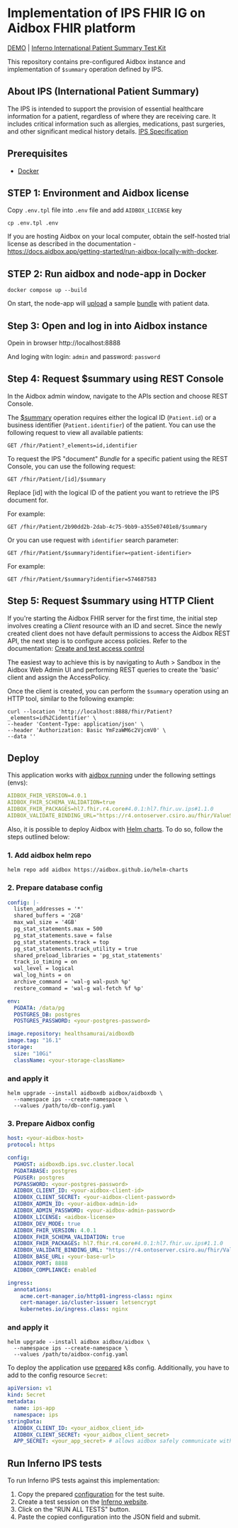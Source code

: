 # Implementation of IPS FHIR IG on Aidbox FHIR platform

[DEMO](https://ips.hz.aidbox.dev/fhir/Patient/2b90dd2b-2dab-4c75-9bb9-a355e07401e8/$summary) | [Inferno International Patient Summary Test Kit](https://inferno-qa.healthit.gov/suites/ips/Zb7EriZknW)

This repository contains pre-configured Aidbox instance and implementation of `$summary` operation defined by IPS.

## About IPS (International Patient Summary)

The IPS is intended to support the provision of essential healthcare information for a patient, regardless of where they are receiving care. It includes critical information such as allergies, medications, past surgeries, and other significant medical history details. [IPS Specification](https://build.fhir.org/ig/HL7/fhir-ips/index.html)

## Prerequisites

- [Docker](https://www.docker.com/)

## STEP 1: Environment and Aidbox license

Copy `.env.tpl` file into `.env` file and add `AIDBOX_LICENSE` key

```shell
cp .env.tpl .env
```

If you are hosting Aidbox on your local computer, obtain the self-hosted trial license as described in the documentation - https://docs.aidbox.app/getting-started/run-aidbox-locally-with-docker.

## STEP 2: Run aidbox and node-app in Docker

```shell
docker compose up --build
```

On start, the node-app will [upload](./src/index.ts#L142) a sample [bundle](./src/data.json) with patient data.

## Step 3: Open and log in into Aidbox instance

Opein in browser http://localhost:8888

And loging witn login: `admin` and password: `password`

## Step 4: Request $summary using REST Console

In the Aidbox admin window, navigate to the APIs section and choose REST Console.

The [$summary](https://build.fhir.org/ig/HL7/fhir-ips/OperationDefinition-summary.html) operation requires either the logical ID (`Patient.id`) or a business identifier (`Patient.identifier`) of the patient.
You can use the following request to view all available patients:

```
GET /fhir/Patient?_elements=id,identifier
```

To request the IPS "document" _Bundle_ for a specific patient using the REST Console, you can use the following request:

```
GET /fhir/Patient/[id]/$summary
```

Replace [id] with the logical ID of the patient you want to retrieve the IPS document for.

For example:

```
GET /fhir/Patient/2b90dd2b-2dab-4c75-9bb9-a355e07401e8/$summary
```

Or you can use request with `identifier` search parameter:

```
GET /fhir/Patient/$summary?identifier=<patient-identifier>
```

For example:

```
GET /fhir/Patient/$summary?identifier=574687583
```

## Step 5: Request $summary using HTTP Client

If you're starting the Aidbox FHIR server for the first time, the initial step involves creating a _Client_ resource with an ID and secret.
Since the newly created client does not have default permissions to access the Aidbox REST API, the next step is to configure access policies.
Refer to the documentation: [Create and test access control](https://docs.aidbox.app/modules-1/security-and-access-control/auth/basic-auth)

The easiest way to achieve this is by navigating to Auth > Sandbox in the Aidbox Web Admin UI and performing REST queries to create the 'basic' client and assign the AccessPolicy.

Once the client is created, you can perform the `$summary` operation using an HTTP tool, similar to the following example:

```
curl --location 'http://localhost:8888/fhir/Patient?_elements=id%2Cidentifier' \
--header 'Content-Type: application/json' \
--header 'Authorization: Basic YmFzaWM6c2VjcmV0' \
--data ''
```

## Deploy

This application works with [aidbox running](https://docs.aidbox.app/getting-started/run-aidbox-in-kubernetes/deploy-aidbox-in-kubernetes) under the following settings (envs):

```yaml
AIDBOX_FHIR_VERSION=4.0.1
AIDBOX_FHIR_SCHEMA_VALIDATION=true
AIDBOX_FHIR_PACKAGES=hl7.fhir.r4.core#4.0.1:hl7.fhir.uv.ips#1.1.0
AIDBOX_VALIDATE_BINDING_URL="https://r4.ontoserver.csiro.au/fhir/ValueSet/\$validate-code"
```

Also, it is possible to deploy Aidbox with [Helm charts](https://github.com/Aidbox/helm-charts/tree/main). To do so, follow the steps outlined below:

### 1. Add aidbox helm repo

```
helm repo add aidbox https://aidbox.github.io/helm-charts
```

### 2. Prepare database config

```yaml
config: |-
  listen_addresses = '*'
  shared_buffers = '2GB'
  max_wal_size = '4GB'
  pg_stat_statements.max = 500
  pg_stat_statements.save = false
  pg_stat_statements.track = top
  pg_stat_statements.track_utility = true
  shared_preload_libraries = 'pg_stat_statements'
  track_io_timing = on
  wal_level = logical
  wal_log_hints = on
  archive_command = 'wal-g wal-push %p'
  restore_command = 'wal-g wal-fetch %f %p'

env:
  PGDATA: /data/pg
  POSTGRES_DB: postgres
  POSTGRES_PASSWORD: <your-postgres-password>

image.repository: healthsamurai/aidboxdb
image.tag: "16.1"
storage:
  size: "10Gi"
  className: <your-storage-className>
```

### and apply it

```
helm upgrade --install aidboxdb aidbox/aidboxdb \
  --namespace ips --create-namespace \
  --values /path/to/db-config.yaml
```

### 3. Prepare Aidbox config

```yaml
host: <your-aidbox-host>
protocol: https

config:
  PGHOST: aidboxdb.ips.svc.cluster.local
  PGDATABASE: postgres
  PGUSER: postgres
  PGPASSWORD: <your-postgres-password>
  AIDBOX_CLIENT_ID: <your-aidbox-client-id>
  AIDBOX_CLIENT_SECRET: <your-aidbox-client-password>
  AIDBOX_ADMIN_ID: <your-aidbox-admin-id>
  AIDBOX_ADMIN_PASSWORD: <your-aidbox-admin-password>
  AIDBOX_LICENSE: <aidbox-license>
  AIDBOX_DEV_MODE: true
  AIDBOX_FHIR_VERSION: 4.0.1
  AIDBOX_FHIR_SCHEMA_VALIDATION: true
  AIDBOX_FHIR_PACKAGES: hl7.fhir.r4.core#4.0.1:hl7.fhir.uv.ips#1.1.0
  AIDBOX_VALIDATE_BINDING_URL: "https://r4.ontoserver.csiro.au/fhir/ValueSet/$validate-code"
  AIDBOX_BASE_URL: <your-base-url>
  AIDBOX_PORT: 8888
  AIDBOX_COMPLIANCE: enabled

ingress:
  annotations:
    acme.cert-manager.io/http01-ingress-class: nginx
    cert-manager.io/cluster-issuer: letsencrypt
    kubernetes.io/ingress.class: nginx
```

### and apply it

```
helm upgrade --install aidbox aidbox/aidbox \
  --namespace ips --create-namespace \
  --values /path/to/aidbox-config.yaml
```

To deploy the application use [prepared](./k8s.yaml) k8s config. Additionally, you have to add to the config resource `Secret`:

```yaml
apiVersion: v1
kind: Secret
metadata:
  name: ips-app
  namespace: ips
stringData:
  AIDBOX_CLIENT_ID: <your_aidbox_client_id>
  AIDBOX_CLIENT_SECRET: <your_aidbox_client_secret>
  APP_SECRET: <your_app_secret> # allows aidbox safely communicate with this app
```

## Run Inferno IPS tests

To run Inferno IPS tests against this implementation:

1. Copy the prepared [configuration](./ips-inferno-config.json) for the test suite.
2. Create a test session on the [Inferno website](https://inferno-qa.healthit.gov/test-kits/international-patient-summary/).
3. Click on the "RUN ALL TESTS" button.
4. Paste the copied configuration into the JSON field and submit.
